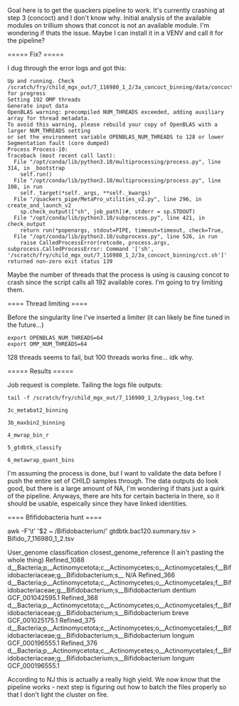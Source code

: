 Goal here is to get the quackers pipeline to work. It's currently crashing at step 3 (concoct) and I don't know why. Initial analysis of the available modules on trillium shows that concot is not an 
available module. I'm wondering if thats the issue. Maybe I can install it in a VENV and call it for the pipeline?

===== Fix? =====

I dug through the error logs and got this:

```
Up and running. Check /scratch/fry/child_mgx_out/7_116980_1_2/3a_concoct_binning/data/concoct_run_log.txt for progress
Setting 192 OMP threads
Generate input data
OpenBLAS warning: precompiled NUM_THREADS exceeded, adding auxiliary array for thread metadata.
To avoid this warning, please rebuild your copy of OpenBLAS with a larger NUM_THREADS setting
or set the environment variable OPENBLAS_NUM_THREADS to 128 or lower
Segmentation fault (core dumped)
Process Process-10:
Traceback (most recent call last):
  File "/opt/conda/lib/python3.10/multiprocessing/process.py", line 314, in _bootstrap
    self.run()
  File "/opt/conda/lib/python3.10/multiprocessing/process.py", line 108, in run
    self._target(*self._args, **self._kwargs)
  File "/quackers_pipe/MetaPro_utilities_v2.py", line 296, in create_and_launch_v2
    sp.check_output(["sh", job_path])#, stderr = sp.STDOUT)
  File "/opt/conda/lib/python3.10/subprocess.py", line 421, in check_output
    return run(*popenargs, stdout=PIPE, timeout=timeout, check=True,
  File "/opt/conda/lib/python3.10/subprocess.py", line 526, in run
    raise CalledProcessError(retcode, process.args,
subprocess.CalledProcessError: Command '['sh', '/scratch/fry/child_mgx_out/7_116980_1_2/3a_concoct_binning/cct.sh']' returned non-zero exit status 139
```
Maybe the number of threads that the process is using is causing concot to crash since the script calls all 192 available cores. I'm going to try limiting them. 

==== Thread limiting ====

Before the singularity line I've inserted a limiter (it can likely be fine tuned in the future...)

```
export OPENBLAS_NUM_THREADS=64
export OMP_NUM_THREADS=64
```

128 threads seems to fail, but 100 threads works fine... idk why. 

===== Results =====

Job request is complete. Tailing the logs file outputs:

```
tail -f /scratch/fry/child_mgx_out/7_116980_1_2/bypass_log.txt

3c_metabat2_binning

3b_maxbin2_binning

4_mwrap_bin_r

5_gtdbtk_classify

6_metawrap_quant_bins
```
I'm assuming the process is done, but I want to validate the data before I push the entire set of CHILD samples through. The data outputs do look good, but there is a large amount of NA, I'm wondering if thats just a quirk of the pipeline. Anyways, there are hits for certain bacteria in there, so it should be usable, espeically since they have linked identities. 

==== Bfifidobacteria hunt ====

awk -F'\t' '$2 ~ /Bifidobacterium/' gtdbtk.bac120.summary.tsv > Bifido_7_116980_1_2.tsv

User_genome	classification	closest_genome_reference  (I ain't pasting the whole thing) 
Refined_1088	d__Bacteria;p__Actinomycetota;c__Actinomycetes;o__Actinomycetales;f__Bifidobacteriaceae;g__Bifidobacterium;s__	N/A
Refined_366	d__Bacteria;p__Actinomycetota;c__Actinomycetes;o__Actinomycetales;f__Bifidobacteriaceae;g__Bifidobacterium;s__Bifidobacterium dentium	GCF_001042595.1
Refined_368	d__Bacteria;p__Actinomycetota;c__Actinomycetes;o__Actinomycetales;f__Bifidobacteriaceae;g__Bifidobacterium;s__Bifidobacterium breve	GCF_001025175.1
Refined_375	d__Bacteria;p__Actinomycetota;c__Actinomycetes;o__Actinomycetales;f__Bifidobacteriaceae;g__Bifidobacterium;s__Bifidobacterium longum	GCF_000196555.1
Refined_376	d__Bacteria;p__Actinomycetota;c__Actinomycetes;o__Actinomycetales;f__Bifidobacteriaceae;g__Bifidobacterium;s__Bifidobacterium longum	GCF_000196555.1

According to NJ this is actually a really high yield. We now know that the pipeline works - next step is figuring out how to batch the files properly so that I don't light the cluster on fire.
